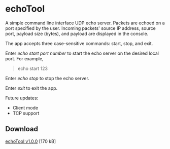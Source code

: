 # echoTool

A simple command line interface UDP echo server. Packets are echoed on a port specified by the user. Incoming packets' source IP address, source port, payload size (bytes), and payload are displayed in the console.

The app accepts three case-sensitive commands: start, stop, and exit. 

Enter *echo start port number* to start the echo server on the desired local port. For example,
> echo start 123

Enter *echo stop* to stop the echo server.

Enter *exit* to exit the app.

Future updates:
- Client mode
- TCP support

## Download ##
[echoTool v1.0.0](https://github.com/JohnWSweeney/echoTool/releases/download/v1.0.0/echoTool.exe) [170 kB]
